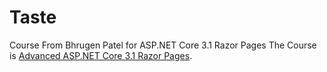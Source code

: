 # Taste
Course From Bhrugen Patel for ASP.NET Core 3.1 Razor Pages
The Course is [Advanced ASP.NET Core 3.1 Razor Pages](https://www.udemy.com/course/advanced-aspnet-core-3-razor-pages/).
